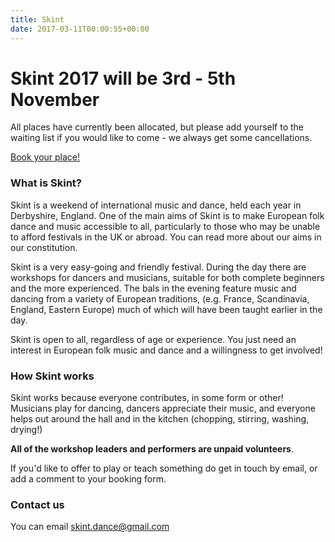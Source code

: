 ```yaml
---
title: Skint
date: 2017-03-11T00:00:55+00:00
---
```


# Skint 2017 will be 3rd - 5th November

All places have currently been allocated, but please add yourself to the waiting list if you would like to come - we always get some cancellations.

<a href="/booking" class="btn btn-primary btn-lg">Book your place!</a>

### What is Skint?
Skint is a weekend of international music and dance, held each year in Derbyshire, England. One of the main aims of Skint is to make European folk dance and music accessible to all, particularly to those who may be unable to afford festivals in the UK or abroad. You can read more about our aims in our constitution.

Skint is a very easy-going and friendly festival. During the day there are workshops for dancers and musicians, suitable for both complete beginners and the more experienced. The bals in the evening feature music and dancing from a variety of European traditions, (e.g. France, Scandinavia, England, Eastern Europe) much of which will have been taught earlier in the day.

Skint is open to all, regardless of age or experience. You just need an interest in European folk music and dance and a willingness to get involved!

### How Skint works

Skint works because everyone contributes, in some form or other! Musicians play for dancing, dancers appreciate their music, and everyone helps out around the hall and in the kitchen (chopping, stirring, washing, drying!)

**All of the workshop leaders and performers are unpaid volunteers**.

If you'd like to offer to play or teach something do get in touch by email, or add a comment to your booking form.

### Contact us
You can email skint.dance@gmail.com
